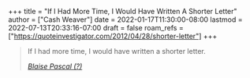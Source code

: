 +++
title = "If I Had More Time, I Would Have Written A Shorter Letter"
author = ["Cash Weaver"]
date = 2022-01-17T11:30:00-08:00
lastmod = 2022-07-13T20:33:16-07:00
draft = false
roam_refs = ["https://quoteinvestigator.com/2012/04/28/shorter-letter"]
+++

> If I had more time, I would have written a shorter letter.
>
> _[Blaise Pascal (?)](https://quoteinvestigator.com/2012/04/28/shorter-letter)_
